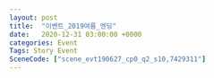 ```yaml
---
layout: post
title:  "이벤트_2019여름_엔딩"
date:   2020-12-31 03:00:00 +0000
categories: Event
Tags: Story Event
SceneCode: ["scene_evt190627_cp0_q2_s10,7429311"]
---
```

